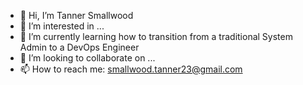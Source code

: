 - 👋 Hi, I’m Tanner Smallwood
- 👀 I’m interested in ...
- 🌱 I’m currently learning how to transition from a traditional System Admin to a DevOps Engineer
- 💞️ I’m looking to collaborate on ...
- 📫 How to reach me: smallwood.tanner23@gmail.com

<!---
tsmallwood23/tsmallwood23 is a ✨ special ✨ repository because its `README.md` (this file) appears on your GitHub profile.
You can click the Preview link to take a look at your changes.
--->
